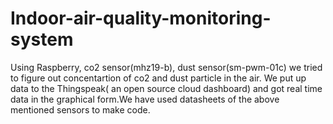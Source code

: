 # Indoor-air-quality-monitoring-system
Using Raspberry, co2 sensor(mhz19-b), dust sensor(sm-pwm-01c) we tried to figure out concentartion of co2 and dust particle in the air. We put up data to the Thingspeak( an open source cloud dashboard) and got real time data in the graphical form.We have used datasheets of the above mentioned sensors to make code.
